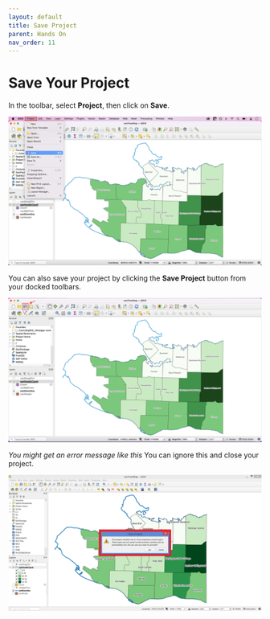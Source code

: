 ```yaml
---
layout: default
title: Save Project
parent: Hands On
nav_order: 11
---
```


# Save Your Project

In the toolbar, select **Project**, then click on **Save**. 

![Save Project](Save-project_20220521.png)

You can also save your project by clicking the **Save Project** button from your docked toolbars. 

![Save Project2](Save-project-2_20220521.png)

*You might get an error message like this* You can ignore this and close your project. 

![error message](save-project-error_20200822.png)
